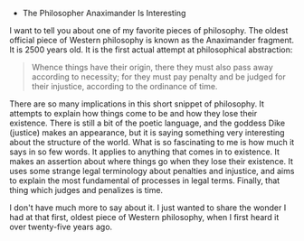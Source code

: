 * The Philosopher Anaximander Is Interesting 

I want to tell you about one of my favorite pieces of philosophy. The oldest official piece of Western philosophy is known as the Anaximander fragment. It is 2500 years old. It is the first actual attempt at philosophical abstraction:

> Whence things have their origin, there they must also pass away according to necessity; for they must pay penalty and be judged for their injustice, according to the ordinance of time.

There are so many implications in this short snippet of philosophy. It attempts to explain how things come to be and how they lose their existence. There is still a bit of the poetic language, and the goddess Dike (justice) makes an appearance, but it is saying something very interesting about the structure of the world. What is so fascinating to me is how much it says in so few words. It applies to anything that comes in to existence. It makes an assertion about where things go when they lose their existence. It uses some strange legal terminology about penalties and injustice, and aims to explain the most fundamental of processes in legal terms. Finally, that thing which judges and penalizes is time.

I don't have much more to say about it. I just wanted to share the wonder I had at that first, oldest piece of Western philosophy, when I first heard it over twenty-five years ago.

